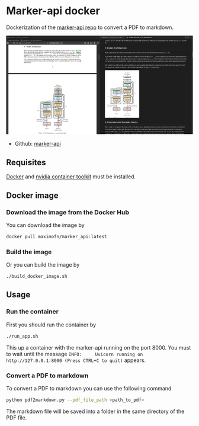 # Marker-api docker

Dockerization of the [marker-api repo](https://github.com/adithya-s-k/marker-api) to convert a PDF to markdown.

![PDF 2 markdown](assets/pdf2markdown.png)

 * Github: [marker-api](https://github.com/adithya-s-k/marker-api)

## Requisites

[Docker](https://docs.docker.com/desktop/) and [nvidia container toolkit](https://docs.nvidia.com/datacenter/cloud-native/container-toolkit/latest/install-guide.html) must be installed.

## Docker image

### Download the image from the Docker Hub

You can download the image by

```bash
docker pull maximofn/marker_api:latest
```

### Build the image

Or you can build the image by

```bash
./build_docker_image.sh
```

## Usage

### Run the container

First you should run the container by

```bash
./run_app.sh
```

This up a container with the marker-api running on the port 8000. You must to wait until the message `INFO:     Uvicorn running on http://127.0.0.1:8000 (Press CTRL+C to quit)` appears.

### Convert a PDF to markdown

To convert a PDF to markdown you can use the following command

```bash
python pdf2markdown.py --pdf_file_path <path_to_pdf>
```

The markdown file will be saved into a folder in the same directory of the PDF file.
